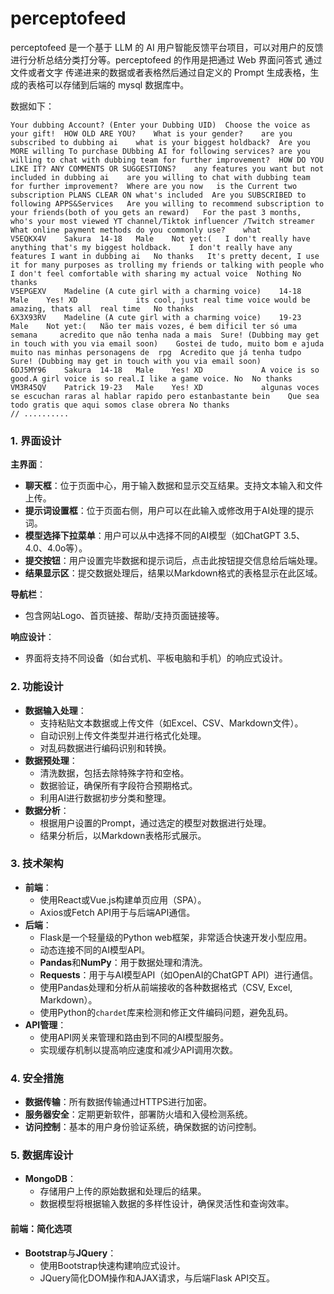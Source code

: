 # perceptofeed

perceptofeed 是一个基于 LLM 的 AI 用户智能反馈平台项目，可以对用户的反馈进行分析总结分类打分等。perceptofeed 的作用是把通过 Web 界面问答式 通过文件或者文字 传递进来的数据或者表格然后通过自定义的 Prompt 生成表格，生成的表格可以存储到后端的 mysql 数据库中。

数据如下：

```
Your dubbing Account? (Enter your Dubbing UID)	Choose the voice as your gift!	HOW OLD ARE YOU?	What is your gender?	are you subscribed to dubbing ai	what is your biggest holdback?	Are you MORE willing To purchase DUbbing AI for following services?	are you willing to chat with dubbing team for further improvement?	HOW DO YOU LIKE IT? ANY COMMENTS OR SUGGESTIONS?	any features you want but not included in dubbing ai	are you willing to chat with dubbing team for further improvement?	Where are you now	is the Current two subscription PLANS CLEAR ON what's included 	Are you SUBSCRIBED to following APPS&Services	Are you willing to recommend subscription to your friends(both of you gets an reward)	For the past 3 months, who's your most viewed YT channel/Tiktok influencer /Twitch streamer	What online payment methods do you commonly use?	what
V5EQKX4V	Sakura	14-18	Male	Not yet:(	I don't really have anything that's my biggest holdback.	I don't really have any features I want in dubbing ai	No thanks	It's pretty decent, I use it for many purposes as trolling my friends or talking with people who I don't feel comfortable with sharing my actual voice	Nothing	No thanks							
V5EPGEXV	Madeline (A cute girl with a charming voice)	14-18	Male	Yes! XD				its cool, just real time voice would be amazing, thats all	real time	No thanks							
6X3X93RV	Madeline (A cute girl with a charming voice)	19-23	Male	Not yet:(	Não ter mais vozes, é bem dificil ter só uma semana 	acredito que não tenha nada a mais	Sure! (Dubbing may get in touch with you via email soon)	Gostei de tudo, muito bom e ajuda muito nas minhas personagens de  rpg	Acredito que já tenha tudpo	Sure! (Dubbing may get in touch with you via email soon)							
6DJ5MY96	Sakura	14-18	Male	Yes! XD				A voice is so good.A girl voice is so real.I like a game voice.	No	No thanks							
VM3R45QV	Patrick	19-23	Male	Yes! XD				algunas voces se escuchan raras al hablar rapido pero estanbastante bein	Que sea todo gratis que aqui somos clase obrera	No thanks		
// ..........					
```


### 1. 界面设计

**主界面**：
- **聊天框**：位于页面中心，用于输入数据和显示交互结果。支持文本输入和文件上传。
- **提示词设置框**：位于页面右侧，用户可以在此输入或修改用于AI处理的提示词。
- **模型选择下拉菜单**：用户可以从中选择不同的AI模型（如ChatGPT 3.5、4.0、4.0o等）。
- **提交按钮**：用户设置完毕数据和提示词后，点击此按钮提交信息给后端处理。
- **结果显示区**：提交数据处理后，结果以Markdown格式的表格显示在此区域。

**导航栏**：
- 包含网站Logo、首页链接、帮助/支持页面链接等。

**响应设计**：
- 界面将支持不同设备（如台式机、平板电脑和手机）的响应式设计。

### 2. 功能设计

- **数据输入处理**：
  - 支持粘贴文本数据或上传文件（如Excel、CSV、Markdown文件）。
  - 自动识别上传文件类型并进行格式化处理。
  - 对乱码数据进行编码识别和转换。
- **数据预处理**：
  - 清洗数据，包括去除特殊字符和空格。
  - 数据验证，确保所有字段符合预期格式。
  - 利用AI进行数据初步分类和整理。
- **数据分析**：
  - 根据用户设置的Prompt，通过选定的模型对数据进行处理。
  - 结果分析后，以Markdown表格形式展示。

### 3. 技术架构

- **前端**：
  - 使用React或Vue.js构建单页应用（SPA）。
  - Axios或Fetch API用于与后端API通信。
- **后端**：
  - Flask是一个轻量级的Python web框架，非常适合快速开发小型应用。
  - 动态连接不同的AI模型API。
  - **Pandas**和**NumPy**：用于数据处理和清洗。
  - **Requests**：用于与AI模型API（如OpenAI的ChatGPT API）进行通信。
  - 使用Pandas处理和分析从前端接收的各种数据格式（CSV, Excel, Markdown）。
  - 使用Python的`chardet`库来检测和修正文件编码问题，避免乱码。
- **API管理**：
  - 使用API网关来管理和路由到不同的AI模型服务。
  - 实现缓存机制以提高响应速度和减少API调用次数。

### 4. 安全措施

- **数据传输**：所有数据传输通过HTTPS进行加密。
- **服务器安全**：定期更新软件，部署防火墙和入侵检测系统。
- **访问控制**：基本的用户身份验证系统，确保数据的访问控制。

### 5. 数据库设计

- **MongoDB**：
  - 存储用户上传的原始数据和处理后的结果。
  - 数据模型将根据输入数据的多样性设计，确保灵活性和查询效率。


#### 前端：简化选项

- **Bootstrap**与**JQuery**：
  - 使用Bootstrap快速构建响应式设计。
  - JQuery简化DOM操作和AJAX请求，与后端Flask API交互。